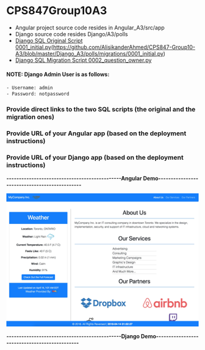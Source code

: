 # CPS847Group10A3

- Angular project source code resides in Angular_A3/src/app
- Django source code resides Django/A3/polls
- [Django SQL Original Script 0001_initial.py]()(https://github.com/AlisikanderAhmed/CPS847-Group10-A3/blob/master/Django_A3/polls/migrations/0001_initial.py)
- [Django SQL Migration Script 0002_question_owner.py](https://github.com/AlisikanderAhmed/CPS847-Group10-A3/blob/master/Django_A3/polls/migrations/0002_question_owner.py)

#### NOTE: Django Admin User is as follows:
    - Username: admin
    - Password: notpassword

### Provide direct links to the two SQL scripts (the original and the migration ones)
### Provide URL of your Angular app (based on the deployment instructions)
### Provide URL of your Django app (based on the deployment instructions)


**----------------------------------------------Angular Demo----------------------------------------------**

![Alt text](https://github.com/AlisikanderAhmed/CPS847-Group10-A3/blob/master/Images/AngularDemo.jpg)

**----------------------------------------------Django Demo----------------------------------------------**

